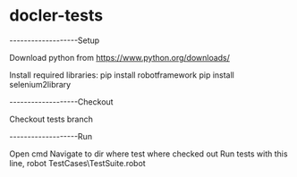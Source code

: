 # docler-tests

-------------------Setup

Download python from https://www.python.org/downloads/

Install required libraries:
pip install robotframework
pip install selenium2library

-------------------Checkout

Checkout tests branch

-------------------Run

Open cmd
Navigate to dir where test where checked out
Run tests with this line, robot TestCases\TestSuite.robot
